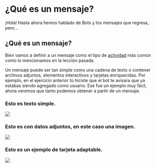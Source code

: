 # ¿Qué es un mensaje?

¡Hola! Hasta ahora hemos hablado de Bots y los mensajes que regresa, pero…

## ¿Qué es un mensaje?

Bien vamos a definir a un mensaje como el tipo de [actividad](https://github.com/aminespinoza/Curso-bots/tree/master/Ejercicios/10.%20Qu%C3%A9%20es%20una%20actividad) más común como lo mencionamos en la lección pasada.

Un mensaje puede ser tan simple como una cadena de texto o contener archivos adjuntos, elementos interactivos y tarjetas enriquecidas. Por ejemplo, en el ejercicio anterior tú hiciste que el bot te avisara que ya estabas siendo agregado como usuario. Ese fue un ejemplo muy fácil, ahora veremos que tanto podemos obtener a partir de un mensaje.


### Esto es texto simple.
<img src="Imagenes/bot.png"/>

### Esto es con datos adjuntos, en este caso una imagen.
<img src="Imagenes/bot1.PNG"/>

### Esto es un ejemplo de tarjeta adaptable.
<img src="Imagenes/card.PNG"/>
